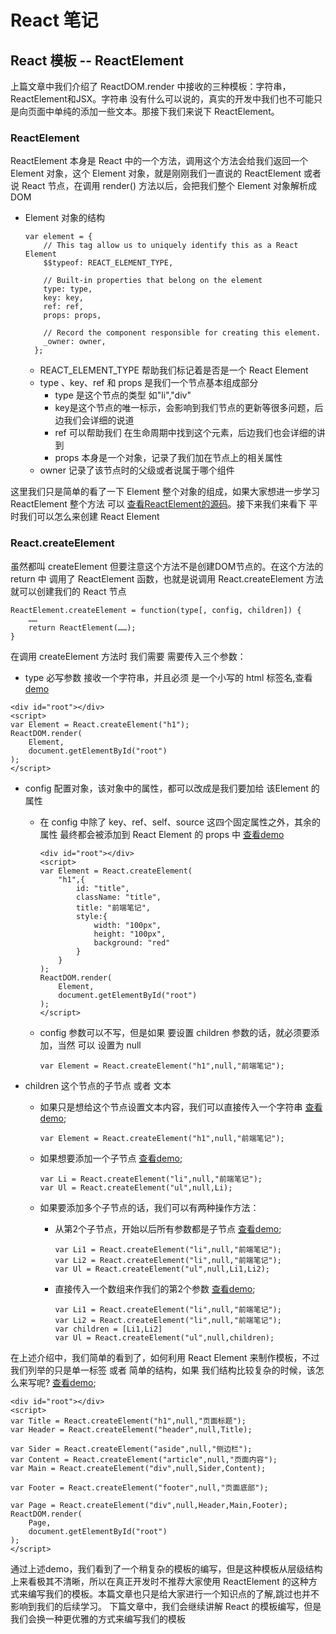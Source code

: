# React 笔记

## React 模板 -- ReactElement

上篇文章中我们介绍了 ReactDOM.render 中接收的三种模板：字符串，ReactElement和JSX。字符串 没有什么可以说的，真实的开发中我们也不可能只是向页面中单纯的添加一些文本。那接下我们来说下 ReactElement。

### ReactElement
ReactElement 本身是 React 中的一个方法，调用这个方法会给我们返回一个 Element 对象，这个 Element 对象，就是刚刚我们一直说的 ReactElement 或者说 React 节点，在调用 render() 方法以后，会把我们整个 Element 对象解析成 DOM

- Element 对象的结构

	```
	var element = {
	    // This tag allow us to uniquely identify this as a React Element
	    $$typeof: REACT_ELEMENT_TYPE,
	 
	    // Built-in properties that belong on the element
	    type: type,
	    key: key,
	    ref: ref,
	    props: props,
	 
	    // Record the component responsible for creating this element.
	    _owner: owner,
	  };
	```	

	- REACT_ELEMENT_TYPE 帮助我们标记着是否是一个 React Element
	- type 、key、ref 和 props 是我们一个节点基本组成部分
		- type 是这个节点的类型 如"li","div"
		- key是这个节点的唯一标示，会影响到我们节点的更新等很多问题，后边我们会详细的说道
		- ref 可以帮助我们 在生命周期中找到这个元素，后边我们也会详细的讲到
		- props 本身是一个对象，记录了我们加在节点上的相关属性
	- owner 记录了该节点时的父级或者说属于哪个组件

这里我们只是简单的看了一下 Element 整个对象的组成，如果大家想进一步学习ReactElement 整个方法 可以 [查看ReactElement的源码](js/create.js)。接下来我们来看下 平时我们可以怎么来创建 React Element

### React.createElement

虽然都叫 createElement 但要注意这个方法不是创建DOM节点的。在这个方法的 return 中 调用了 ReactElement 函数，也就是说调用 React.createElement 方法 就可以创建我们的 React 节点
```
ReactElement.createElement = function(type[, config, children]) {
	……
	return ReactElement(……);
}
```

在调用 createElement 方法时 我们需要 需要传入三个参数：

- type 必写参数 接收一个字符串，并且必须 是一个小写的 html 标签名,查看[demo](demo_1.html)

```
<div id="root"></div>
<script>
var Element = React.createElement("h1");
ReactDOM.render(
	Element,
	document.getElementById("root")
);	
</script>
```
	
- config 配置对象，该对象中的属性，都可以改成是我们要加给 该Element 的属性
	- 在 config 中除了 key、ref、self、source 这四个固定属性之外，其余的属性 最终都会被添加到 React Element 的 props 中 [查看demo](demo_2.html)

		```
		<div id="root"></div>
		<script>
		var Element = React.createElement(
			"h1",{
				id: "title",
				className: "title",
				title: "前端笔记", 
				style:{
					width: "100px",
					height: "100px",
					background: "red"
				}		
			}
		);
		ReactDOM.render(
			Element,
			document.getElementById("root")
		);	
		</script>
		```	

	- config 参数可以不写，但是如果 要设置 children 参数的话，就必须要添加，当然 可以 设置为 null

		```
		var Element = React.createElement("h1",null,"前端笔记");
		```

- children 这个节点的子节点 或者 文本
	- 如果只是想给这个节点设置文本内容，我们可以直接传入一个字符串 [查看demo](demo_3.html);

		```
		var Element = React.createElement("h1",null,"前端笔记");
		```		

	- 如果想要添加一个子节点 [查看demo](demo_4.html);

		```
		var Li = React.createElement("li",null,"前端笔记");
		var Ul = React.createElement("ul",null,Li);
		```		

	- 如果要添加多个子节点的话，我们可以有两种操作方法：
		- 从第2个子节点，开始以后所有参数都是子节点	[查看demo](demo_5.html);

			```
			var Li1 = React.createElement("li",null,"前端笔记");
			var Li2 = React.createElement("li",null,"前端笔记");
			var Ul = React.createElement("ul",null,Li1,Li2);
			```
		- 直接传入一个数组来作我们的第2个参数 [查看demo](demo_6.html);

			```
			var Li1 = React.createElement("li",null,"前端笔记");
			var Li2 = React.createElement("li",null,"前端笔记");
			var children = [Li1,Li2]
			var Ul = React.createElement("ul",null,children);
			```

在上述介绍中，我们简单的看到了，如何利用 React Element 来制作模板，不过我们列举的只是单一标签 或者 简单的结构，如果 我们结构比较复杂的时候，该怎么来写呢? [查看demo](demo_6.html);

```
<div id="root"></div>
<script>
var Title = React.createElement("h1",null,"页面标题");
var Header = React.createElement("header",null,Title);

var Sider = React.createElement("aside",null,"侧边栏");
var Content = React.createElement("article",null,"页面内容");
var Main = React.createElement("div",null,Sider,Content);

var Footer = React.createElement("footer",null,"页面底部");

var Page = React.createElement("div",null,Header,Main,Footer);
ReactDOM.render(
	Page,
	document.getElementById("root")
);	
</script>
```

通过上述demo，我们看到了一个稍复杂的模板的编写，但是这种模板从层级结构上来看极其不清晰，所以在真正开发时不推荐大家使用 ReactElement 的这种方式来编写我们的模板。本篇文章也只是给大家进行一个知识点的了解,跳过也并不影响到我们的后续学习。
下篇文章中，我们会继续讲解 React 的模板编写，但是我们会换一种更优雅的方式来编写我们的模板 